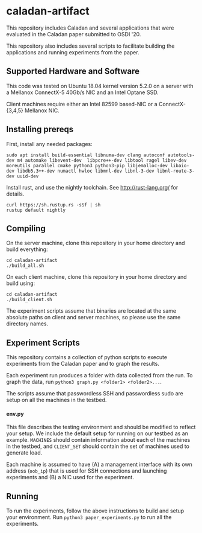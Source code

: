 # caladan-artifact

This repository includes Caladan and several applications that were evaluated in the Caladan paper submitted to OSDI '20.

This repository also includes several scripts to facilitate building the applications and running experiments from the paper.

## Supported Hardware and Software

This code was tested on Ubuntu 18.04 kernel version 5.2.0 on a server with a Mellanox ConnectX-5 40Gb/s NIC and an Intel Optane SSD.

Client machines require either an Intel 82599 based-NIC or a ConnectX-{3,4,5} Mellanox NIC.

## Installing prereqs
First, install any needed packages:
```
sudo apt install build-essential libnuma-dev clang autoconf autotools-dev m4 automake libevent-dev  libpcre++-dev libtool ragel libev-dev moreutils parallel cmake python3 python3-pip libjemalloc-dev libaio-dev libdb5.3++-dev numactl hwloc libmnl-dev libnl-3-dev libnl-route-3-dev uuid-dev
```

Install rust, and use the nightly toolchain. See http://rust-lang.org/ for details.
```
curl https://sh.rustup.rs -sSf | sh
rustup default nightly
```

## Compiling

On the server machine, clone this repository in your home directory and build
everything:
```
cd caladan-artifact
./build_all.sh
```

On each client machine, clone this repository in your home directory and build
using:
```
cd caladan-artifact
./build_client.sh
```

The experiment scripts assume that binaries are located at the same absolute
paths on client and server machines, so please use the same directory names.


## Experiment Scripts
This repository contains a collection of python scripts to execute experiments
from the Caladan paper and to graph the results. 

Each experiment run produces a folder with data collected from the run. To graph
the data, run `python3 graph.py <folder1> <folder2>...`.

The scripts assume that passwordless SSH and passwordless sudo are setup on all the machines in the testbed. 

#### env.py
This file describes the testing environment and should be modified to reflect your setup. We include the default setup for running on our testbed as an example. `MACHINES` should contain information about each of the machines in the testbed, and `CLIENT_SET` should contain the set of machines used to generate load.

Each machine is assumed to have (A) a management interface with its own address (`oob_ip`) that is used for SSH connections and launching experiments and (B) a NIC used for the experiment.


## Running

To run the experiments, follow the above instructions to build and setup your environment. Run `python3 paper_experiments.py` to run all the experiments.

